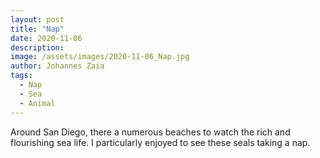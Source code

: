 ```yaml
---
layout: post
title: "Nap"
date: 2020-11-06
description: 
image: /assets/images/2020-11-06_Nap.jpg
author: Johannes Zaia
tags: 
  - Nap
  - Sea
  - Animal
---
```

Around San Diego, there a numerous beaches to watch the rich and flourishing sea life. I particularly enjoyed to see these seals taking a nap. 